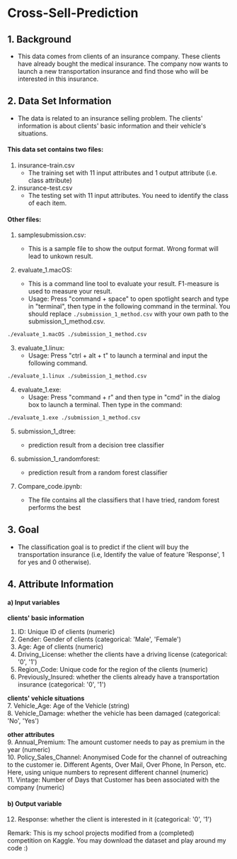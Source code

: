 # Cross-Sell-Prediction
## 1. Background
- This data comes from clients of an insurance company. These clients have already bought the medical insurance. The company now wants to launch a new transportation insurance and find those who will be interested in this insurance.
## 2. Data Set Information
- The data is related to an insurance selling problem. The clients' information is about clients' basic information and their vehicle's situations.
#### This data set contains two files:
1. insurance-train.csv
	- The training set with 11 input attributes and 1 output attribute (i.e. class attribute)
2. insurance-test.csv
	- The testing set with 11 input attributes. You need to identify the class of each item. 

#### Other files:
1. samplesubmission.csv:
	- This is a sample file to show the output format. Wrong format will lead to unkown result.

2. evaluate_1.macOS:
	- This is a command line tool to evaluate your result. F1-measure is used to measure your result.
	- Usage: Press "command + space" to open spotlight search and type in "terminal", then type in the following command in the terminal. You should replace
```./submission_1_method.csv``` with your own path to the submission_1_method.csv.
```bash
./evaluate_1.macOS ./submission_1_method.csv
```

3. evaluate_1.linux:
	- Usage: Press "ctrl + alt + t" to launch a terminal and input the following command.
```bash
./evaluate_1.linux ./submission_1_method.csv
```

4. evaluate_1.exe:
	- Usage: Press "command + r" and then type in "cmd" in the dialog box to launch a terminal. Then type in the command:
```bash
./evaluate_1.exe ./submission_1_method.csv
```

5. submission_1_dtree:
	- prediction result from a decision tree classifier
    
6. submission_1_randomforest: 
	- prediction result from a random forest classifier
    
7. Compare_code.ipynb: 
	- The file contains all the classifiers that I have tried, random forest performs the best

## 3. Goal

- The classification goal is to predict if the client will buy the transportation insurance (i.e, Identify the value of feature 'Response', 1 for yes and 0 otherwise).

## 4. Attribute Information
#### a) Input variables
**clients' basic information**
1. ID: Unique ID of clients (numeric)
2. Gender: Gender of clients (categorical: 'Male', 'Female')
3. Age: Age of clients (numeric)
4. Driving_License: whether the clients have a driving license (categorical: '0', '1')
5. Region_Code: Unique code for the region of the clients (numeric)
6. Previously_Insured: whether the clients already have a transportation insurance (categorical: '0', '1')

**clients' vehicle situations**\
7. Vehicle_Age: Age of the Vehicle (string)\
8. Vehicle_Damage: whether the vehicle has been damaged (categorical: 'No', 'Yes')

**other attributes**\
9. Annual_Premium: The amount customer needs to pay as premium in the year (numeric)\
10. Policy_Sales_Channel: Anonymised Code for the channel of outreaching to the customer ie. Different Agents, Over Mail, Over Phone, In Person, etc. Here, using unique numbers to represent different channel (numeric)\
11. Vintage: Number of Days that Customer has been associated with the company (numeric)

#### b) Output variable
12. Response: whether the client is interested in it (categorical: '0', '1')

Remark: This is my school projects modified from a (completed) competition on Kaggle. You may download the dataset and play around my code :)
